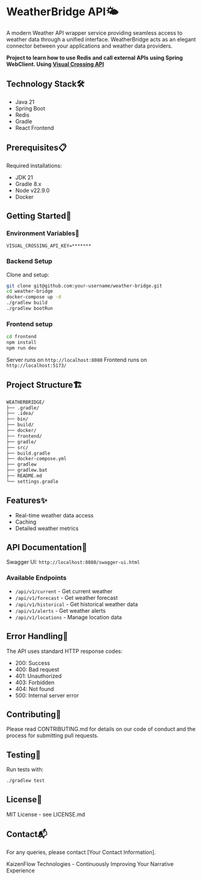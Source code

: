 # WeatherBridge API🌤️

A modern Weather API wrapper service providing seamless access to weather data through a unified interface. WeatherBridge acts as an elegant connector between your applications and weather data providers.

**Project to learn how to use Redis and call external APIs using Spring WebClient. Using [Visual Crossing API](https://www.visualcrossing.com/)**

## Technology Stack🛠️

- Java 21
- Spring Boot
- Redis
- Gradle
- React Frontend

## Prerequisites📋

Required installations:

- JDK 21
- Gradle 8.x
- Node v22.9.0
- Docker

## Getting Started🚀

### Environment Variables🔑

```env
VISUAL_CROSSING_API_KEY=*******
```

### Backend Setup

Clone and setup:

```bash
git clone git@github.com:your-username/weather-bridge.git
cd weather-bridge
docker-compose up -d
./gradlew build
./gradlew bootRun
```

### Frontend setup

```bash
cd frontend
npm install
npm run dev
```

Server runs on `http://localhost:8080`
Frontend runs on `http://localhost:5173/`

## Project Structure🏗️

```bash
WEATHERBRIDGE/
├── .gradle/
├── .idea/
├── bin/
├── build/
├── docker/
├── frontend/
├── gradle/
├── src/
├── build.gradle
├── docker-compose.yml
├── gradlew
├── gradlew.bat
├── README.md
└── settings.gradle
```

## Features✨

- Real-time weather data access
- Caching
- Detailed weather metrics

## API Documentation📖

Swagger UI: `http://localhost:8080/swagger-ui.html`

### Available Endpoints

- `/api/v1/current` - Get current weather
- `/api/v1/forecast` - Get weather forecast
- `/api/v1/historical` - Get historical weather data
- `/api/v1/alerts` - Get weather alerts
- `/api/v1/locations` - Manage location data

## Error Handling🚨

The API uses standard HTTP response codes:

- 200: Success
- 400: Bad request
- 401: Unauthorized
- 403: Forbidden
- 404: Not found
- 500: Internal server error

## Contributing🤝

Please read CONTRIBUTING.md for details on our code of conduct and the process for submitting pull requests.

## Testing🧪

Run tests with:

```bash
./gradlew test
```

## License📄

MIT License - see LICENSE.md

## Contact📬

For any queries, please contact [Your Contact Information].

KaizenFlow Technologies - Continuously Improving Your Narrative Experience
